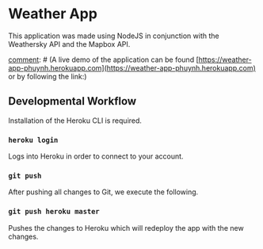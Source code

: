 # Weather App

This application was made using NodeJS in conjunction with the Weathersky API and the Mapbox API.

[comment]: # (## Live Demo)

[comment]: # (A live demo of the application can be found [https://weather-app-phuynh.herokuapp.com](https://weather-app-phuynh.herokuapp.com) or by following the link:)

## Developmental Workflow
Installation of the Heroku CLI is required.

### `heroku login`
Logs into Heroku in order to connect to your account.

### `git push`
After pushing all changes to Git, we execute the following.

### `git push heroku master`
Pushes the changes to Heroku which will redeploy the app with the new changes.
